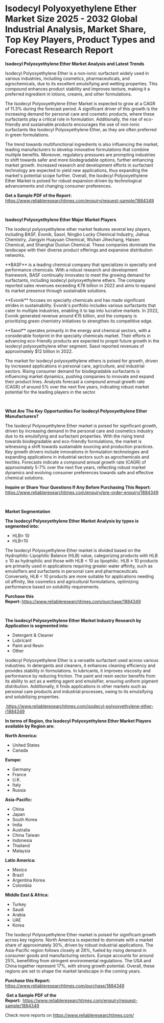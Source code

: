 <p><h1>Isodecyl Polyoxyethylene Ether Market Size 2025 - 2032 Global Industrial Analysis, Market Share, Top Key Players, Product Types and Forecast Research Report</h1></p><p><strong>Isodecyl Polyoxyethylene Ether Market Analysis and Latest Trends</strong></p>
<p><p>Isodecyl Polyoxyethylene Ether is a non-ionic surfactant widely used in various industries, including cosmetics, pharmaceuticals, and agrochemicals, due to its excellent emulsifying and wetting properties. This compound enhances product stability and improves texture, making it a preferred ingredient in lotions, creams, and other formulations.</p><p>The Isodecyl Polyoxyethylene Ether Market is expected to grow at a CAGR of 11.3% during the forecast period. A significant driver of this growth is the increasing demand for personal care and cosmetic products, where these surfactants play a critical role in formulation. Additionally, the rise of eco-friendly and sustainable products encourages the use of non-ionic surfactants like Isodecyl Polyoxyethylene Ether, as they are often preferred in green formulations.</p><p>The trend towards multifunctional ingredients is also influencing the market, leading manufacturers to develop innovative formulations that combine multiple benefits. Moreover, regulatory pressures are prompting industries to shift towards safer and more biodegradable options, further enhancing market growth. Increased research and development efforts in surfactant technology are expected to yield new applications, thus expanding the market's potential scope further. Overall, the Isodecyl Polyoxyethylene Ether Market is poised for robust expansion driven by technological advancements and changing consumer preferences.</p></p>
<p><strong>Get a Sample PDF of the Report:&nbsp;</strong> <a href="https://www.reliableresearchtimes.com/enquiry/request-sample/1884349?utm_campaign=2179&utm_medium=2&utm_source=Github&utm_content=ia&utm_term=03042025&utm_id=isodecyl-polyoxyethylene-ether">https://www.reliableresearchtimes.com/enquiry/request-sample/1884349</a></p>
<p>&nbsp;</p>
<p><strong>Isodecyl Polyoxyethylene Ether Major Market Players</strong></p>
<p><p>The isodecyl polyoxyethylene ether market features several key players, including BASF, Evonik, Sasol, Ningbo Lucky Chemical Industry, Jiahua Chemistry, Jiangyin Huayuan Chemical, Wuhan Jihechang, Haisen Chemical, and Shanghai Duolun Chemical. These companies dominate the landscape with their diverse product offerings and expansive distribution networks.</p><p>**BASF** is a leading chemical company that specializes in specialty and performance chemicals. With a robust research and development framework, BASF continually innovates to meet the growing demand for surfactants, including isodecyl polyoxyethylene ethers. The company reported sales revenues exceeding €78 billion in 2022 and aims to expand its market presence through sustainable solutions.</p><p>**Evonik** focuses on specialty chemicals and has made significant strides in sustainability. Evonik's portfolio includes various surfactants that cater to multiple industries, enabling it to tap into lucrative markets. In 2022, Evonik generated revenue around €15 billion, and the company is prioritizing green chemistry initiatives to strengthen its competitive edge.</p><p>**Sasol** operates primarily in the energy and chemical sectors, with a considerable footprint in the specialty chemicals market. Their efforts in advancing eco-friendly products are expected to propel future growth in the isodecyl polyoxyethylene ether segment. Sasol reported revenues of approximately $12 billion in 2022.</p><p>The market for isodecyl polyoxyethylene ethers is poised for growth, driven by increased applications in personal care, agriculture, and industrial sectors. Rising consumer demand for biodegradable surfactants is influencing market dynamics, pushing companies to innovate and expand their product lines. Analysts forecast a compound annual growth rate (CAGR) of around 5% over the next five years, indicating robust market potential for the leading players in the sector.</p></p>
<p>&nbsp;</p>
<p><strong>What Are The Key Opportunities For Isodecyl Polyoxyethylene Ether Manufacturers?</strong></p>
<p><p>The Isodecyl Polyoxyethylene Ether market is poised for significant growth, driven by increasing demand in the personal care and cosmetics industry due to its emulsifying and surfactant properties. With the rising trend towards biodegradable and eco-friendly formulations, the market is witnessing a shift towards sustainable sourcing and production practices. Key growth drivers include innovations in formulation technologies and expanding applications in industrial sectors such as agrochemicals and textiles. Forecasts indicate a compound annual growth rate (CAGR) of approximately 5-7% over the next five years, reflecting robust market dynamics and evolving consumer preferences towards safe and effective chemical solutions.</p></p>
<p><strong>Inquire or Share Your Questions If Any Before Purchasing This Report:</strong> <a href="https://www.reliableresearchtimes.com/enquiry/pre-order-enquiry/1884349?utm_campaign=2179&utm_medium=2&utm_source=Github&utm_content=ia&utm_term=03042025&utm_id=isodecyl-polyoxyethylene-ether">https://www.reliableresearchtimes.com/enquiry/pre-order-enquiry/1884349</a></p>
<p>&nbsp;</p>
<p><strong>Market Segmentation</strong></p>
<p><strong>The Isodecyl Polyoxyethylene Ether Market Analysis by types is segmented into:</strong></p>
<p><ul><li>HLB≥ 10</li><li>HLB<10</li></ul></p>
<p><p>The Isodecyl Polyoxyethylene Ether market is divided based on the Hydrophilic-Lipophilic Balance (HLB) value, categorizing products with HLB ≥ 10 as hydrophilic and those with HLB < 10 as lipophilic. HLB ≥ 10 products are primarily used in applications requiring greater water affinity, such as emulsifiers and surfactants in personal care and pharmaceuticals. Conversely, HLB < 10 products are more suitable for applications needing oil affinity, like cosmetics and agricultural formulations, optimizing performance based on solubility requirements.</p></p>
<p><strong>Purchase this Report:&nbsp;</strong><a href="https://www.reliableresearchtimes.com/purchase/1884349?utm_campaign=2179&utm_medium=2&utm_source=Github&utm_content=ia&utm_term=03042025&utm_id=isodecyl-polyoxyethylene-ether">https://www.reliableresearchtimes.com/purchase/1884349</a></p>
<p>&nbsp;</p>
<p><strong>The Isodecyl Polyoxyethylene Ether Market Industry Research by Application is segmented into:</strong></p>
<p><ul><li>Detergent & Cleaner</li><li>Lubricant</li><li>Paint and Resin</li><li>Other</li></ul></p>
<p><p>Isodecyl Polyoxyethylene Ether is a versatile surfactant used across various industries. In detergents and cleaners, it enhances cleaning efficiency and provides stability in formulations. In lubricants, it improves viscosity and performance by reducing friction. The paint and resin sector benefits from its ability to act as a wetting agent and emulsifier, ensuring uniform pigment distribution. Additionally, it finds applications in other markets such as personal care products and industrial processes, owing to its emulsifying and solubilizing properties.</p></p>
<p><a href="https://www.reliableresearchtimes.com/isodecyl-polyoxyethylene-ether-r1884349?utm_campaign=2179&utm_medium=2&utm_source=Github&utm_content=ia&utm_term=03042025&utm_id=isodecyl-polyoxyethylene-ether">&nbsp;https://www.reliableresearchtimes.com/isodecyl-polyoxyethylene-ether-r1884349</a></p>
<p><strong>In terms of Region, the Isodecyl Polyoxyethylene Ether Market Players available by Region are:</strong></p>
<p>
    <p> <strong> North America: </strong>
        <ul>
            <li>United States</li>
            <li>Canada</li>
        </ul>
        </p> 
    <p> <strong> Europe: </strong>
        <ul>
            <li>Germany</li>
            <li>France</li>
            <li>U.K.</li>
            <li>Italy</li>
            <li>Russia</li>
        </ul>
        </p> 
    <p> <strong> Asia-Pacific: </strong>
        <ul>
            <li>China</li>
            <li>Japan</li>
            <li>South Korea</li>
            <li>India</li>
            <li>Australia</li>
            <li>China Taiwan</li>
            <li>Indonesia</li>
            <li>Thailand</li>
            <li>Malaysia</li>
        </ul>
        </p> 
    <p> <strong> Latin America: </strong>
        <ul>
            <li>Mexico</li>
            <li>Brazil</li>
            <li>Argentina Korea</li>
            <li>Colombia</li>
        </ul>
        </p> 
    <p> <strong> Middle East & Africa: </strong>
        <ul>
            <li>Turkey</li>
            <li>Saudi</li>
            <li>Arabia</li>
            <li>UAE</li>
            <li>Korea</li>
        </ul>
    </p>
    </p>
<p><p>The Isodecyl Polyoxyethylene Ether market is poised for significant growth across key regions. North America is expected to dominate with a market share of approximately 30%, driven by robust industrial applications. The Asia-Pacific region follows closely at 28%, fueled by rising demand in consumer goods and manufacturing sectors. Europe accounts for around 25%, benefitting from stringent environmental regulations. The USA and China together represent 17%, with strong growth potential. Overall, these regions are set to shape the market landscape in the coming years.</p></p>
<p><strong>Purchase this Report: </strong><a href="https://www.reliableresearchtimes.com/purchase/1884349?utm_campaign=2179&utm_medium=2&utm_source=Github&utm_content=ia&utm_term=03042025&utm_id=isodecyl-polyoxyethylene-ether">https://www.reliableresearchtimes.com/purchase/1884349</a></p>
<p>&nbsp;<strong>Get a Sample PDF of the Report:&nbsp;&nbsp;</strong><a href="https://www.reliableresearchtimes.com/enquiry/request-sample/1884349?utm_campaign=2179&utm_medium=2&utm_source=Github&utm_content=ia&utm_term=03042025&utm_id=isodecyl-polyoxyethylene-ether">https://www.reliableresearchtimes.com/enquiry/request-sample/1884349</a></p>
<p><strong></strong></p>
<p>Check more reports on <a href="https://www.reliableresearchtimes.com/?utm_campaign=2179&utm_medium=2&utm_source=Github&utm_content=ia&utm_term=03042025&utm_id=isodecyl-polyoxyethylene-ether">https://www.reliableresearchtimes.com/</a></p>